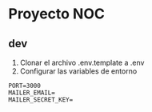 # Proyecto NOC

## dev
1. Clonar el archivo .env.template a .env
2. Configurar las variables de entorno
```
PORT=3000
MAILER_EMAIL=
MAILER_SECRET_KEY=
```
